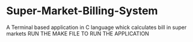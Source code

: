 # Super-Market-Billing-System
A Terminal based application in C language whick calculates bill in super markets 
RUN THE MAKE FILE TO RUN THE APPLICATION
